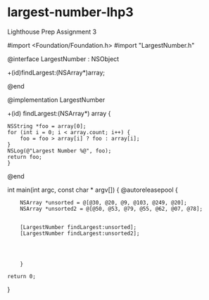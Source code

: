 # largest-number-lhp3
Lighthouse Prep Assignment 3


#import <Foundation/Foundation.h>
#import "LargestNumber.h"

@interface LargestNumber : NSObject

+(id)findLargest:(NSArray*)array;

@end

@implementation LargestNumber

+(id) findLargest:(NSArray*) array {
    
    
    NSString *foo = array[0];
    for (int i = 0; i < array.count; i++) {
        foo = foo > array[i] ? foo : array[i];
    }
    NSLog(@"Largest Number %@", foo);
    return foo;
    }


@end


int main(int argc, const char * argv[]) {
    @autoreleasepool {
       
        
        
        NSArray *unsorted = @[@30, @20, @9, @103, @249, @20];
        NSArray *unsorted2 = @[@50, @53, @79, @55, @62, @07, @78];

        
        [LargestNumber findLargest:unsorted];
        [LargestNumber findLargest:unsorted2];
        
        
        
     
        }
        
    return 0;
}
